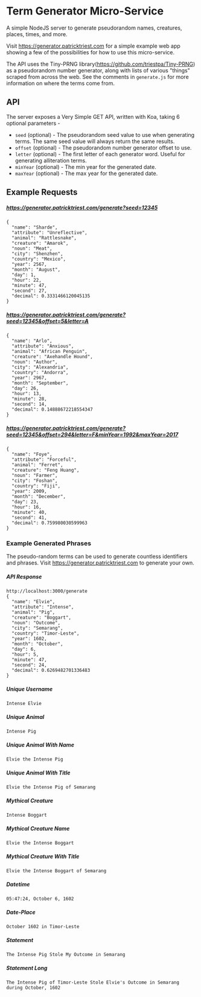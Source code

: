 # Term Generator Micro-Service

A simple NodeJS server to generate pseudorandom names, creatures, places, times, and more.

Visit https://generator.patricktriest.com for a simple example web app showing a few of the possibilities for how to use this micro-service.

The API uses the Tiny-PRNG library(https://github.com/triestpa/Tiny-PRNG) as a pseudorandom number generator, along with lists of various "things" scraped from across the web.  See the comments in `generate.js` for more information on where the terms come from.

## API

The server exposes a Very Simple GET API, written with Koa, taking 6 optional parameters -
- `seed` (optional) - The pseudorandom seed value to use when generating terms.  The same seed value will always return the same results.
- `offset` (optional) - The pseudorandom number generator offset to use.
- `letter` (optional) - The first letter of each generator word.  Useful for generating alliteration terms.
- `minYear` (optional) - The min year for the generated date.
- `maxYear` (optional) - The max year for the generated date.

## Example Requests
##### https://generator.patricktriest.com/generate?seed=12345
```
{
  "name": "Sharde",
  "attribute": "Unreflective",
  "animal": "Rattlesnake",
  "creature": "Amarok",
  "noun": "Meat",
  "city": "Shenzhen",
  "country": "Mexico",
  "year": 2567,
  "month": "August",
  "day": 1,
  "hour": 22,
  "minute": 47,
  "second": 27,
  "decimal": 0.3331466120045135
}
```

##### https://generator.patricktriest.com/generate?seed=12345&offset=5&letter=A
```
{
  "name": "Arlo",
  "attribute": "Anxious",
  "animal": "African Penguin",
  "creature": "Axehandle Hound",
  "noun": "Author",
  "city": "Alexandria",
  "country": "Andorra",
  "year": 2967,
  "month": "September",
  "day": 26,
  "hour": 13,
  "minute": 28,
  "second": 14,
  "decimal": 0.14888672218554347
}
```

##### https://generator.patricktriest.com/generate?seed=12345&offset=294&letter=F&minYear=1992&maxYear=2017
```
{
  "name": "Foye",
  "attribute": "Forceful",
  "animal": "Ferret",
  "creature": "Feng Huang",
  "noun": "Farmer",
  "city": "Foshan",
  "country": "Fiji",
  "year": 2009,
  "month": "December",
  "day": 23,
  "hour": 16,
  "minute": 40,
  "second": 41,
  "decimal": 0.759980030599963
}
```


### Example Generated Phrases
The pseudo-random terms can be used to generate countless identifiers and phrases.
Visit https://generator.patricktriest.com to generate your own.

##### API Response
```
http://localhost:3000/generate
{
  "name": "Elvie",
  "attribute": "Intense",
  "animal": "Pig",
  "creature": "Boggart",
  "noun": "Outcome",
  "city": "Semarang",
  "country": "Timor-Leste",
  "year": 1602,
  "month": "October",
  "day": 6,
  "hour": 5,
  "minute": 47,
  "second": 24,
  "decimal": 0.6269482701336483
}
```
##### Unique Username

`Intense Elvie`

##### Unique Animal

`Intense Pig`

##### Unique Animal With Name

`Elvie the Intense Pig`

##### Unique Animal With Title

`Elvie the Intense Pig of Semarang`

##### Mythical Creature

`Intense Boggart`

##### Mythical Creature Name

`Elvie the Intense Boggart`

##### Mythical Creature With Title

`Elvie the Intense Boggart of Semarang`

##### Datetime

`05:47:24, October 6, 1602`

##### Date-Place

`October 1602 in Timor-Leste`

##### Statement

`The Intense Pig Stole My Outcome in Semarang`

##### Statement Long

`The Intense Pig of Timor-Leste Stole Elvie's Outcome in Semarang during October, 1602`